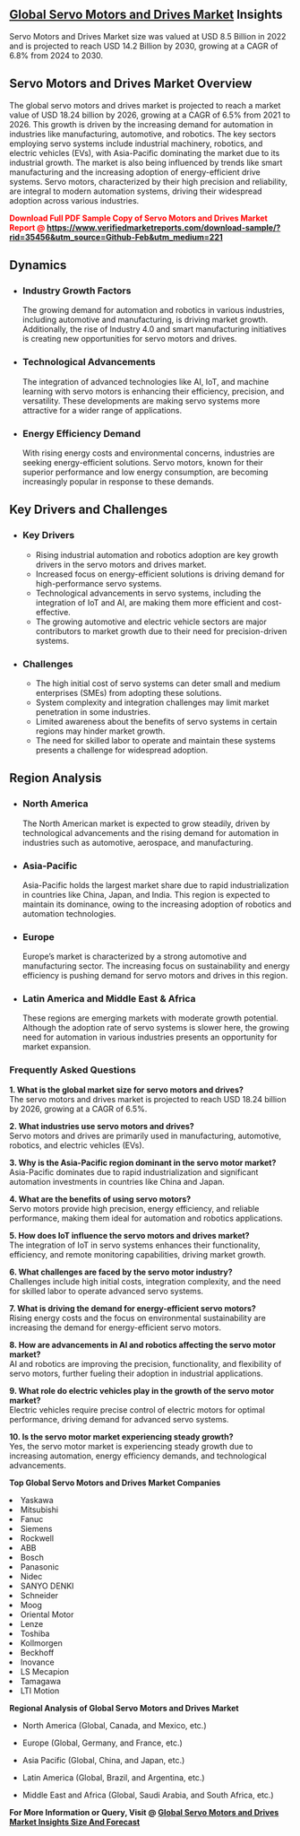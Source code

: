 <h2><a href="https://www.verifiedmarketreports.com/download-sample/?rid=35456&amp;utm_source=Github&amp;utm_medium=221" target="_blank">Global Servo Motors and Drives Market</a> Insights</h2><p>Servo Motors and Drives Market size was valued at USD 8.5 Billion in 2022 and is projected to reach USD 14.2 Billion by 2030, growing at a CAGR of 6.8% from 2024 to 2030.</p><p> <h2>Servo Motors and Drives Market Overview</h2> <p>The global servo motors and drives market is projected to reach a market value of USD 18.24 billion by 2026, growing at a CAGR of 6.5% from 2021 to 2026. This growth is driven by the increasing demand for automation in industries like manufacturing, automotive, and robotics. The key sectors employing servo systems include industrial machinery, robotics, and electric vehicles (EVs), with Asia-Pacific dominating the market due to its industrial growth. The market is also being influenced by trends like smart manufacturing and the increasing adoption of energy-efficient drive systems. Servo motors, characterized by their high precision and reliability, are integral to modern automation systems, driving their widespread adoption across various industries.</p> <p><strong><p><span class=""><span style="color: #ff0000;"><strong>Download Full PDF Sample Copy of Servo Motors and Drives Market Report</strong> @ </span><a href="https://www.verifiedmarketreports.com/download-sample/?rid=35456&amp;utm_source=Github-Feb&amp;utm_medium=221" target="_blank">https://www.verifiedmarketreports.com/download-sample/?rid=35456&amp;utm_source=Github-Feb&amp;utm_medium=221</a></span></p></strong></p> <h2>Dynamics</h2> <ul> <li><h3>Industry Growth Factors</h3> The growing demand for automation and robotics in various industries, including automotive and manufacturing, is driving market growth. Additionally, the rise of Industry 4.0 and smart manufacturing initiatives is creating new opportunities for servo motors and drives.</li> <li><h3>Technological Advancements</h3> The integration of advanced technologies like AI, IoT, and machine learning with servo motors is enhancing their efficiency, precision, and versatility. These developments are making servo systems more attractive for a wider range of applications.</li> <li><h3>Energy Efficiency Demand</h3> With rising energy costs and environmental concerns, industries are seeking energy-efficient solutions. Servo motors, known for their superior performance and low energy consumption, are becoming increasingly popular in response to these demands.</li> </ul> <h2>Key Drivers and Challenges</h2> <ul> <li><h3>Key Drivers</h3> <ul> <li>Rising industrial automation and robotics adoption are key growth drivers in the servo motors and drives market.</li> <li>Increased focus on energy-efficient solutions is driving demand for high-performance servo systems.</li> <li>Technological advancements in servo systems, including the integration of IoT and AI, are making them more efficient and cost-effective.</li> <li>The growing automotive and electric vehicle sectors are major contributors to market growth due to their need for precision-driven systems.</li> </ul> </li> <li><h3>Challenges</h3> <ul> <li>The high initial cost of servo systems can deter small and medium enterprises (SMEs) from adopting these solutions.</li> <li>System complexity and integration challenges may limit market penetration in some industries.</li> <li>Limited awareness about the benefits of servo systems in certain regions may hinder market growth.</li> <li>The need for skilled labor to operate and maintain these systems presents a challenge for widespread adoption.</li> </ul> </li> </ul> <h2>Region Analysis</h2> <ul> <li><h3>North America</h3> The North American market is expected to grow steadily, driven by technological advancements and the rising demand for automation in industries such as automotive, aerospace, and manufacturing.</li> <li><h3>Asia-Pacific</h3> Asia-Pacific holds the largest market share due to rapid industrialization in countries like China, Japan, and India. This region is expected to maintain its dominance, owing to the increasing adoption of robotics and automation technologies.</li> <li><h3>Europe</h3> Europe’s market is characterized by a strong automotive and manufacturing sector. The increasing focus on sustainability and energy efficiency is pushing demand for servo motors and drives in this region.</li> <li><h3>Latin America and Middle East & Africa</h3> These regions are emerging markets with moderate growth potential. Although the adoption rate of servo systems is slower here, the growing need for automation in various industries presents an opportunity for market expansion.</li> </ul> <h3>Frequently Asked Questions</h3> <p><strong>1. What is the global market size for servo motors and drives?</strong><br> The servo motors and drives market is projected to reach USD 18.24 billion by 2026, growing at a CAGR of 6.5%.</p> <p><strong>2. What industries use servo motors and drives?</strong><br> Servo motors and drives are primarily used in manufacturing, automotive, robotics, and electric vehicles (EVs).</p> <p><strong>3. Why is the Asia-Pacific region dominant in the servo motor market?</strong><br> Asia-Pacific dominates due to rapid industrialization and significant automation investments in countries like China and Japan.</p> <p><strong>4. What are the benefits of using servo motors?</strong><br> Servo motors provide high precision, energy efficiency, and reliable performance, making them ideal for automation and robotics applications.</p> <p><strong>5. How does IoT influence the servo motors and drives market?</strong><br> The integration of IoT in servo systems enhances their functionality, efficiency, and remote monitoring capabilities, driving market growth.</p> <p><strong>6. What challenges are faced by the servo motor industry?</strong><br> Challenges include high initial costs, integration complexity, and the need for skilled labor to operate advanced servo systems.</p> <p><strong>7. What is driving the demand for energy-efficient servo motors?</strong><br> Rising energy costs and the focus on environmental sustainability are increasing the demand for energy-efficient servo motors.</p> <p><strong>8. How are advancements in AI and robotics affecting the servo motor market?</strong><br> AI and robotics are improving the precision, functionality, and flexibility of servo motors, further fueling their adoption in industrial applications.</p> <p><strong>9. What role do electric vehicles play in the growth of the servo motor market?</strong><br> Electric vehicles require precise control of electric motors for optimal performance, driving demand for advanced servo systems.</p> <p><strong>10. Is the servo motor market experiencing steady growth?</strong><br> Yes, the servo motor market is experiencing steady growth due to increasing automation, energy efficiency demands, and technological advancements.</p> </p><p><strong>Top Global Servo Motors and Drives Market Companies</strong></p><div data-test-id=""><p><li>Yaskawa</li><li> Mitsubishi</li><li> Fanuc</li><li> Siemens</li><li> Rockwell</li><li> ABB</li><li> Bosch</li><li> Panasonic</li><li> Nidec</li><li> SANYO DENKI</li><li> Schneider</li><li> Moog</li><li> Oriental Motor</li><li> Lenze</li><li> Toshiba</li><li> Kollmorgen</li><li> Beckhoff</li><li> Inovance</li><li> LS Mecapion</li><li> Tamagawa</li><li> LTI Motion</li></p><div><strong>Regional Analysis of&nbsp;Global Servo Motors and Drives Market</strong></div><ul><li dir="ltr"><p dir="ltr">North America&nbsp;(Global, Canada, and Mexico, etc.)</p></li><li dir="ltr"><p dir="ltr">Europe (Global, Germany, and France, etc.)</p></li><li dir="ltr"><p dir="ltr">Asia Pacific&nbsp;(Global, China, and Japan, etc.)</p></li><li dir="ltr"><p dir="ltr">Latin America&nbsp;(Global, Brazil, and Argentina, etc.)</p></li><li dir="ltr">Middle East and Africa&nbsp;(Global, Saudi Arabia, and South Africa, etc.)</li></ul><p><strong>For More Information or Query, Visit @&nbsp;</strong><strong><a href="https://www.verifiedmarketreports.com/product/global-servo-motors-and-drives-market-size-and-forecast-to-2025/?utm_source=Github&amp;utm_medium=221" target="_blank">Global Servo Motors and Drives Market Insights Size And Forecast</a></strong></p></div>

